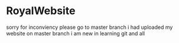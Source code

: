 # RoyalWebsite

sorry for inconviency
please go to master branch 
i had uploaded my website on master branch 
i am new in learning git and all 
